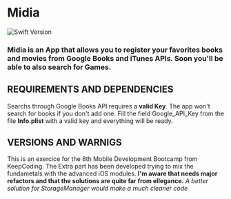 #  Midia


![Swift Version](https://img.shields.io/badge/swift-4.2-orange.svg)

### Midia is an App that allows you to register your favorites books and movies from Google Books and iTunes APIs. Soon you'll be able to also search for Games.

## REQUIREMENTS AND DEPENDENCIES
Searchs through Google Books API requires a **valid Key**.
The app won't search for books if you don't add one. Fill the field Google_API_Key from the file **Info.plist** with a valid key and everything will be ready.

## VERSIONS AND WARNIGS
This is an exercice for the 8th Mobile Development Bootcamp from KeepCoding.
The Extra part has been developed trying to mix the fundametals with the advanced iOS modules. 
**I'm aware that needs major refactors and that the solutions are quite far from ellegance.**
*A better solution for StorageManager would make a much cleaner code*









